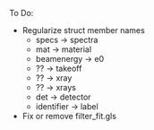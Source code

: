 To Do:
  * Regularize struct member names
    * specs -> spectra
    * mat -> material
    * beamenergy -> e0
    * ?? -> takeoff
    * ?? -> xray
    * ?? -> xrays
    * det -> detector
    * identifier -> label
  * Fix or remove filter_fit.gls
